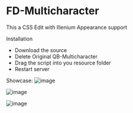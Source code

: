 # FD-Multicharacter
This a CSS Edit with Illenium Appearance support

Installation
- Download the source
- Delete Original QB-Multicharacter
- Drag the script into you resource folder
- Restart server

Showcase:
![image](https://github.com/IamFenixDesign/FD-Multicharacter/assets/8763430/0c229731-b5e8-4269-9a45-5a0ea35a0c6b)

![image](https://github.com/IamFenixDesign/FD-Multicharacter/assets/8763430/7e1cfabb-d99e-431a-9d6c-8bbde00f4c06)

![image](https://github.com/IamFenixDesign/FD-Multicharacter/assets/8763430/4f82946c-32af-48b3-9c79-20f53655f8ee)


